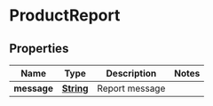 
# ProductReport

## Properties
Name | Type | Description | Notes
------------ | ------------- | ------------- | -------------
**message** | [**String**](String.md) | Report message | 



